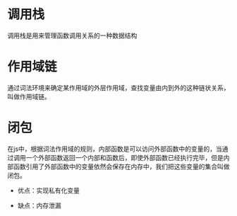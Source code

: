 # 调用栈
调用栈是用来管理函数调用关系的一种数据结构


# 作用域链
通过词法环境来确定某作用域的外层作用域，查找变量由内到外的这种链状关系，叫做作用域链。


# 闭包
在js中，根据词法作用域的规则，内部函数是可以访问外部函数中的变量的，当通过调用一个外部函数返回一个内部和函数后，即使外部函数已经执行完毕，但是内部函数引用了外部函数中的变量依然会保存在内存中，我们把这些变量的集合叫做闭包。

- 优点：实现私有化变量

- 缺点：内存泄漏